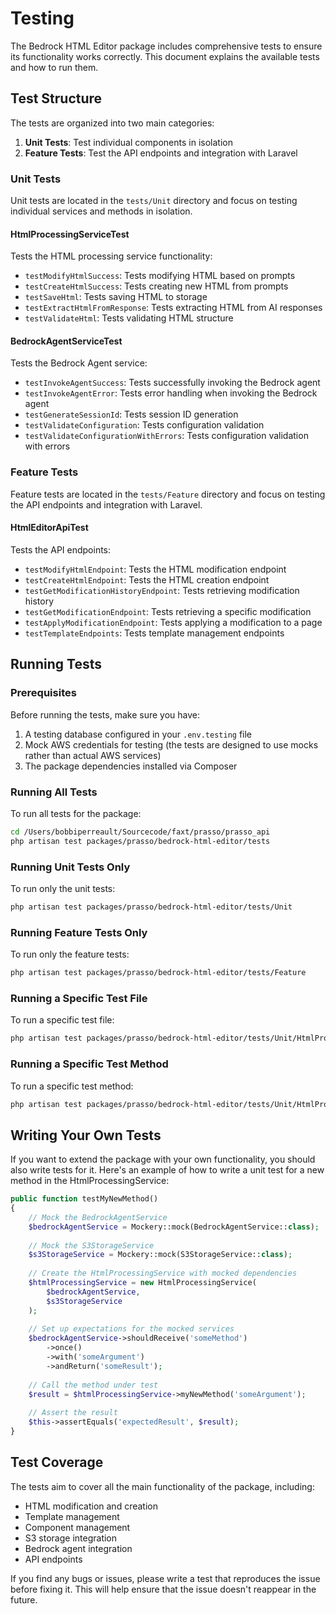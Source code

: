 # Testing

The Bedrock HTML Editor package includes comprehensive tests to ensure its functionality works correctly. This document explains the available tests and how to run them.

## Test Structure

The tests are organized into two main categories:

1. **Unit Tests**: Test individual components in isolation
2. **Feature Tests**: Test the API endpoints and integration with Laravel

### Unit Tests

Unit tests are located in the `tests/Unit` directory and focus on testing individual services and methods in isolation.

#### HtmlProcessingServiceTest

Tests the HTML processing service functionality:

- `testModifyHtmlSuccess`: Tests modifying HTML based on prompts
- `testCreateHtmlSuccess`: Tests creating new HTML from prompts
- `testSaveHtml`: Tests saving HTML to storage
- `testExtractHtmlFromResponse`: Tests extracting HTML from AI responses
- `testValidateHtml`: Tests validating HTML structure

#### BedrockAgentServiceTest

Tests the Bedrock Agent service:

- `testInvokeAgentSuccess`: Tests successfully invoking the Bedrock agent
- `testInvokeAgentError`: Tests error handling when invoking the Bedrock agent
- `testGenerateSessionId`: Tests session ID generation
- `testValidateConfiguration`: Tests configuration validation
- `testValidateConfigurationWithErrors`: Tests configuration validation with errors

### Feature Tests

Feature tests are located in the `tests/Feature` directory and focus on testing the API endpoints and integration with Laravel.

#### HtmlEditorApiTest

Tests the API endpoints:

- `testModifyHtmlEndpoint`: Tests the HTML modification endpoint
- `testCreateHtmlEndpoint`: Tests the HTML creation endpoint
- `testGetModificationHistoryEndpoint`: Tests retrieving modification history
- `testGetModificationEndpoint`: Tests retrieving a specific modification
- `testApplyModificationEndpoint`: Tests applying a modification to a page
- `testTemplateEndpoints`: Tests template management endpoints

## Running Tests

### Prerequisites

Before running the tests, make sure you have:

1. A testing database configured in your `.env.testing` file
2. Mock AWS credentials for testing (the tests are designed to use mocks rather than actual AWS services)
3. The package dependencies installed via Composer

### Running All Tests

To run all tests for the package:

```bash
cd /Users/bobbiperreault/Sourcecode/faxt/prasso/prasso_api
php artisan test packages/prasso/bedrock-html-editor/tests
```

### Running Unit Tests Only

To run only the unit tests:

```bash
php artisan test packages/prasso/bedrock-html-editor/tests/Unit
```

### Running Feature Tests Only

To run only the feature tests:

```bash
php artisan test packages/prasso/bedrock-html-editor/tests/Feature
```

### Running a Specific Test File

To run a specific test file:

```bash
php artisan test packages/prasso/bedrock-html-editor/tests/Unit/HtmlProcessingServiceTest.php
```

### Running a Specific Test Method

To run a specific test method:

```bash
php artisan test packages/prasso/bedrock-html-editor/tests/Unit/HtmlProcessingServiceTest.php --filter=testModifyHtmlSuccess
```

## Writing Your Own Tests

If you want to extend the package with your own functionality, you should also write tests for it. Here's an example of how to write a unit test for a new method in the HtmlProcessingService:

```php
public function testMyNewMethod()
{
    // Mock the BedrockAgentService
    $bedrockAgentService = Mockery::mock(BedrockAgentService::class);
    
    // Mock the S3StorageService
    $s3StorageService = Mockery::mock(S3StorageService::class);
    
    // Create the HtmlProcessingService with mocked dependencies
    $htmlProcessingService = new HtmlProcessingService(
        $bedrockAgentService,
        $s3StorageService
    );
    
    // Set up expectations for the mocked services
    $bedrockAgentService->shouldReceive('someMethod')
        ->once()
        ->with('someArgument')
        ->andReturn('someResult');
    
    // Call the method under test
    $result = $htmlProcessingService->myNewMethod('someArgument');
    
    // Assert the result
    $this->assertEquals('expectedResult', $result);
}
```

## Test Coverage

The tests aim to cover all the main functionality of the package, including:

- HTML modification and creation
- Template management
- Component management
- S3 storage integration
- Bedrock agent integration
- API endpoints

If you find any bugs or issues, please write a test that reproduces the issue before fixing it. This will help ensure that the issue doesn't reappear in the future.
